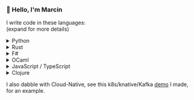 ### 👋 Hello, I'm Marcin
I write code in these languages:<br>
(expand for more details)

<details>
  <summary>Python</summary>

  ### Repl.it
  I created these runnable examples while learning new functionality:
  - [Function Decorators](https://replit.com/@MarcinJekot/function-decorators#main.py)
  - [Concurrent Futures](https://replit.com/@MarcinJekot/concurrent-futures#main.py)
</details>

<details>
  <summary>Rust</summary>

  - [Peer-to-peer Handshake](https://github.com/naartjie/cometbft-handshake) implementation for the CometBFT blockchain consensus engine.
  - [Passwordless Login](https://github.com/naartjie/zkp-auth) using Zero-knowledge proofs.
  - [Debugging Macro](https://github.com/naartjie/rust-belt) I made when I was first learning about Macros in Rust.
</details>

<details>
  <summary>F#</summary>

  - [GraphQL Wrapper](https://github.com/naartjie/investec.graphql) for Investec Open Banking API
  - [Browser Based Distributed System](https://github.com/naartjie/faRTC) using WebRTC for peer communication.
</details>

<details>
  <summary>OCaml</summary>

  - [GraphQL Wrapper](https://github.com/naartjie/micros-graphql) for Oracle POS
  - [Space Invaders](https://github.com/naartjie/spaceinvad-re) in ReasonML (a dialect of OCaml)
</details>

<details>
  <summary>JavaScript / TypeScript</summary>

  - [Game of Life](https://github.com/naartjie/gameoflife.js) implementation I wrote when I was learning about functional programming in JavaScript.
  - [Photography site](https://github.com/naartjie/mayo-photos) I made for my wife's portfolio, using Gatsby.js.
</details>

<details>
  <summary>Clojure</summary>
  - Another [Photography portfolio](https://github.com/naartjie/hryciow-dot-com) site I made for my wife, this time using ClojureScript.

</details>

I also dabble with Cloud-Native, see this k8s/knative/Kafka [demo](https://github.com/naartjie/knative-kafka-demo) I made, for an example.
